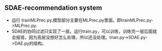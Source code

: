 
SDAE-recommendation system
---------------
- 运行 trainMLPrec.py,模型部分主要在MLPrec.py里面。即trainMLPrec.py->MLPrec.py.
- SDAE的协同过滤只实现了一层。运行train.py，可以训练，训练完一层后面就会报错，因为高层没想好怎么处理，所以还没处理。trian.py->SDAE.py->DAE.py的结构。
